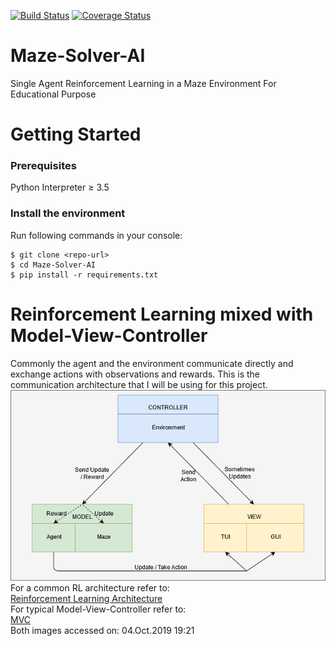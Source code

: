 [![Build Status](https://travis-ci.com/Ja721kai/Maze-Solver-AI.svg?branch=master)](https://travis-ci.com/Ja721kai/Maze-Solver-AI)
[![Coverage Status](https://coveralls.io/repos/github/Ja721kai/Maze-Solver-AI/badge.svg?branch=master)](https://coveralls.io/github/Ja721kai/Maze-Solver-AI?branch=master)
# Maze-Solver-AI
Single Agent Reinforcement Learning in a Maze Environment For Educational Purpose

# Getting Started
### Prerequisites
Python Interpreter ≥ 3.5 <br/>

### Install the environment
Run following commands in your console:
```
$ git clone <repo-url>
$ cd Maze-Solver-AI
$ pip install -r requirements.txt 
```

# Reinforcement Learning mixed with Model-View-Controller
Commonly the agent and the environment communicate directly and exchange actions with observations and rewards. This is the communication architecture that I will be using for this project. 
![MVC/RL Image](misc/Maze-Solver%20Architecture.png)  
For a common RL architecture refer to:  
[Reinforcement Learning Architecture](https://www.kdnuggets.com/images/reinforcement-learning-fig1-700.jpg)  
For typical Model-View-Controller refer to:  
[MVC](https://www.tutorialsteacher.com/Content/images/mvc/mvc-architecture.png)  
Both images accessed on: 04.Oct.2019 19:21
